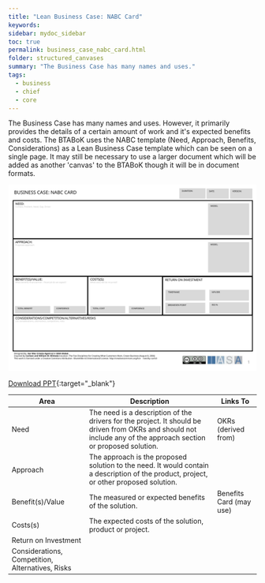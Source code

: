```yaml
---
title: "Lean Business Case: NABC Card"
keywords: 
sidebar: mydoc_sidebar
toc: true
permalink: business_case_nabc_card.html
folder: structured_canvases
summary: "The Business Case has many names and uses."
tags: 
  - business
  - chief
  - core
---
```


The Business Case has many names and uses. However, it primarily provides the details of a certain amount of work and it's expected benefits and costs. The BTABoK uses the NABC template (Need, Approach, Benefits, Considerations) as a Lean Business Case template which can be seen on a single page. It may still be necessary to use a larger document which will be added as another 'canvas' to the BTABoK though it will be in document formats.

![image001](media/business_case_nabc_card001.svg)

[Download PPT](media/ppt/business_case_nabc_card.ppt){:target="_blank"}

| Area                                             | Description                                                                                                                                                      | Links To                |
| ------------------------------------------------ | ---------------------------------------------------------------------------------------------------------------------------------------------------------------- | ----------------------- |
| Need                                             | The need is a description of the drivers for the project. It should be driven from OKRs and should not include any of the approach section or proposed solution. | OKRs (derived from)     |
| Approach                                         | The approach is the proposed solution to the need. It would contain a description of the product, project, or other proposed solution.                           |                         |
| Benefit(s)/Value                                 | The measured or expected benefits of the solution.                                                                                                               | Benefits Card (may use) |
| Costs(s)                                         | The expected costs of the solution, product or project.                                                                                                          |                         |
| Return on Investment                             |                                                                                                                                                                  |                         |
| Considerations, Competition, Alternatives, Risks |                                                                                                                                                                  |                         |